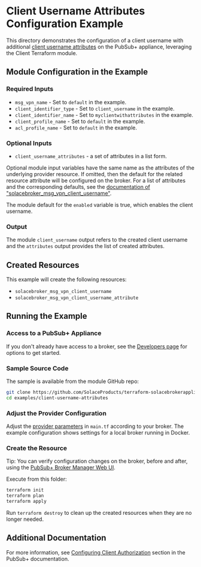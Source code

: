 # Client Username Attributes Configuration Example

This directory demonstrates the configuration of a client username with additional [client username attributes](https://docs.solace.com/Security/Configuring-Client-Usernames.htm?Highlight=client%20username%20attributes#Setting) on the PubSub+ appliance, leveraging the Client Terraform module.

## Module Configuration in the Example

### Required Inputs

* `msg_vpn_name` - Set to `default` in the example.
* `client_identifier_type` - Set to `client_username` in the example.
* `client_identifier_name` - Set to `myclientwithattributes` in the example.
* `client_profile_name` - Set to `default` in the example.
* `acl_profile_name` - Set to `default` in the example.

### Optional Inputs

* `client_username_attributes` - a set of attributes in a list form.

Optional module input variables have the same name as the attributes of the underlying provider resource. If omitted, then the default for the related resource attribute will be configured on the broker. For a list of attributes and the corresponding defaults, see the [documentation of "solacebroker_msg_vpn_client_username"](https://registry.terraform.io/providers/SolaceProducts/solacebrokerappliance/latest/docs/resources/msg_vpn_client_username#optional).

The module default for the `enabled` variable is true, which enables the client username.

### Output

The module `client_username` output refers to the created client username and the `attributes` output provides the list of created attributes.

## Created Resources

This example will create the following resources:

* `solacebroker_msg_vpn_client_username`
* `solacebroker_msg_vpn_client_username_attribute`

## Running the Example

### Access to a PubSub+ Appliance

If you don't already have access to a broker, see the [Developers page](https://www.solace.dev/) for options to get started.

### Sample Source Code

The sample is available from the module GitHub repo:

```bash
git clone https://github.com/SolaceProducts/terraform-solacebrokerappliance-rest-delivery.git
cd examples/client-username-attributes
```

### Adjust the Provider Configuration

Adjust the [provider parameters](https://registry.terraform.io/providers/SolaceProducts/solacebrokerappliance/latest/docs#schema) in `main.tf` according to your broker. The example configuration shows settings for a local broker running in Docker.

### Create the Resource

Tip: You can verify configuration changes on the broker, before and after, using the [PubSub+ Broker Manager Web UI](https://docs.solace.com/Admin/Broker-Manager/PubSub-Manager-Overview.htm).

Execute from this folder:

```bash
terraform init
terraform plan
terraform apply
```

Run `terraform destroy` to clean up the created resources when they are no longer needed.

## Additional Documentation

For more information, see [Configuring Client Authorization](https://docs.solace.com/Security/Configuring-Client-Authorization.htm) section in the PubSub+ documentation.
